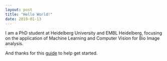 ```yaml
---
layout: post
title: "Hello World!"
date: 2019-01-13
---
```


I am a PhD student at Heidelberg University and EMBL Heidelberg, focusing on the application
of Machine Learning and Computer Vision for Bio Image analysis.


And thanks for this [guide](http://jmcglone.com/guides/github-pages/) to help get started.
